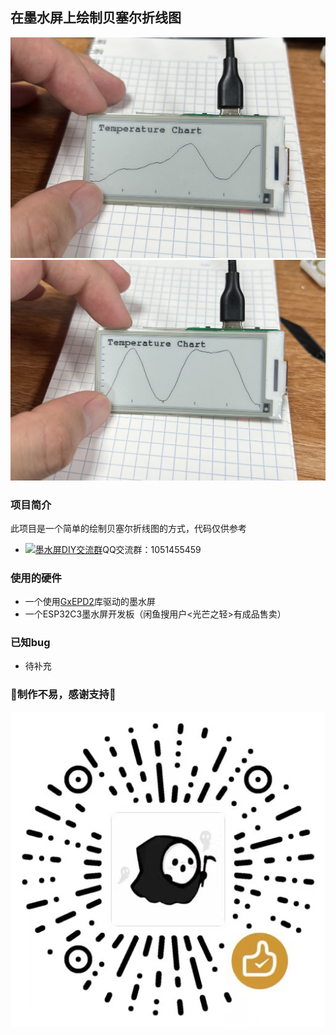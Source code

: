 ## 在墨水屏上绘制贝塞尔折线图
![image](jpg/1.jpg)
![image](jpg/2.jpg)

### 项目简介
此项目是一个简单的绘制贝塞尔折线图的方式，代码仅供参考

- <a target="_blank" href="https://qm.qq.com/cgi-bin/qm/qr?k=OCk2mwPC4yZn-BBJlH2ehWT-2sHfC7Os&jump_from=webapi&authKey=iFtohDmv6OI7O5aD/0ogd6mODvY5vr837fherj6ruuDCK94UM5KrjicZ2cFO5dHB"><img border="0" src="http://pub.idqqimg.com/wpa/images/group.png" alt="墨水屏DIY交流群" title="墨水屏DIY交流群"></a>QQ交流群：1051455459


### 使用的硬件
- 一个使用<a target="_blank" href="https://github.com/ZinggJM/GxEPD2">GxEPD2</a>库驱动的墨水屏
- 一个ESP32C3墨水屏开发板（闲鱼搜用户<光芒之轻>有成品售卖）

### 已知bug
- 待补充


### 🌟制作不易，感谢支持🌟
![image](jpg/赞赏码.jpg)